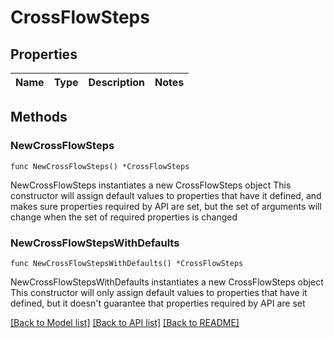 # CrossFlowSteps

## Properties

Name | Type | Description | Notes
------------ | ------------- | ------------- | -------------

## Methods

### NewCrossFlowSteps

`func NewCrossFlowSteps() *CrossFlowSteps`

NewCrossFlowSteps instantiates a new CrossFlowSteps object
This constructor will assign default values to properties that have it defined,
and makes sure properties required by API are set, but the set of arguments
will change when the set of required properties is changed

### NewCrossFlowStepsWithDefaults

`func NewCrossFlowStepsWithDefaults() *CrossFlowSteps`

NewCrossFlowStepsWithDefaults instantiates a new CrossFlowSteps object
This constructor will only assign default values to properties that have it defined,
but it doesn't guarantee that properties required by API are set


[[Back to Model list]](../README.md#documentation-for-models) [[Back to API list]](../README.md#documentation-for-api-endpoints) [[Back to README]](../README.md)


